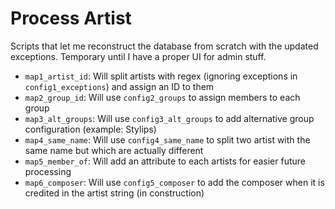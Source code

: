 # Process Artist

Scripts that let me reconstruct the database from scratch with the updated exceptions. Temporary until I have a proper UI for admin stuff.

- `map1_artist_id`: Will split artists with regex (ignoring exceptions in `config1_exceptions`) and assign an ID to them
- `map2_group_id`: Will use `config2_groups` to assign members to each group
- `map3_alt_groups`: Will use `config3_alt_groups` to add alternative group configuration (example: Stylips)
- `map4_same_name`: Will use `config4_same_name` to split two artist with the same name but which are actually different
- `map5_member_of`: Will add an attribute to each artists for easier future processing
- `map6_composer`: Will use `config5_composer` to add the composer when it is credited in the artist string (in construction)